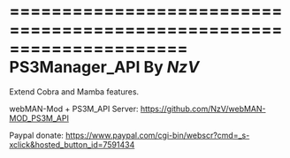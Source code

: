 =====================================================================
PS3Manager_API By _NzV_
=====================================================================

Extend Cobra and Mamba features.

webMAN-Mod + PS3M_API Server: https://github.com/NzV/webMAN-MOD_PS3M_API

Paypal donate: https://www.paypal.com/cgi-bin/webscr?cmd=_s-xclick&hosted_button_id=7591434

